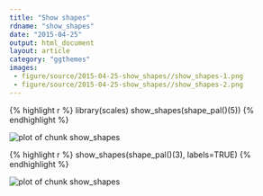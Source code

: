 ```yaml
---
title: "Show shapes"
rdname: "show_shapes"
date: "2015-04-25"
output: html_document
layout: article
category: "ggthemes"
images:
 - figure/source/2015-04-25-show_shapes//show_shapes-1.png
 - figure/source/2015-04-25-show_shapes//show_shapes-2.png
---
```





{% highlight r %}
library(scales)
show_shapes(shape_pal()(5))
{% endhighlight %}

![plot of chunk show_shapes](/allYourFigureAreBelongToUs/figure/source/2015-04-25-show_shapes/show_shapes-1.png) 

{% highlight r %}
show_shapes(shape_pal()(3), labels=TRUE)
{% endhighlight %}

![plot of chunk show_shapes](/allYourFigureAreBelongToUs/figure/source/2015-04-25-show_shapes/show_shapes-2.png) 